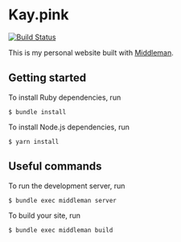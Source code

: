 # Kay.pink
[![Build Status](https://travis-ci.com/jonaskay/kay-pink.svg?branch=master)](https://travis-ci.com/jonaskay/kay-pink)

This is my personal website built with [Middleman](https://middlemanapp.com/).

## Getting started

To install Ruby dependencies, run

    $ bundle install

To install Node.js dependencies, run

    $ yarn install

## Useful commands

To run the development server, run

    $ bundle exec middleman server

To build your site, run

    $ bundle exec middleman build
